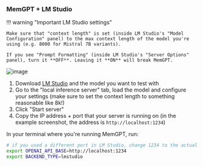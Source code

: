 ### MemGPT + LM Studio

!!! warning "Important LM Studio settings"

    Make sure that "context length" is set (inside LM Studio's "Model Configuration" panel) to the max context length of the model you're using (e.g. 8000 for Mistral 7B variants).

    If you see "Prompt Formatting" (inside LM Studio's "Server Options" panel), turn it **OFF**. Leaving it **ON** will break MemGPT.

![image](https://github.com/cpacker/MemGPT/assets/5475622/74fd5e4d-a549-482d-b9f5-44b1829f41a8)

1. Download [LM Studio](https://lmstudio.ai/) and the model you want to test with
2. Go to the "local inference server" tab, load the model and configure your settings (make sure to set the context length to something reasonable like 8k!)
3. Click "Start server"
4. Copy the IP address + port that your server is running on (in the example screenshot, the address is `http://localhost:1234`)

In your terminal where you're running MemGPT, run:

```sh
# if you used a different port in LM Studio, change 1234 to the actual port
export OPENAI_API_BASE=http://localhost:1234
export BACKEND_TYPE=lmstudio
```
